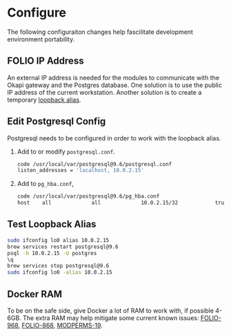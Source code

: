 # Configure

The following configuraiton changes help fascilitate development environment portability.

## FOLIO IP Address

An external IP address is needed for the modules to communicate with the Okapi gateway and the Postgres database. One solution is to use the public IP address of the current workstation. Another solution is to create a temporary [loopback alias](https://aaron.blog/2011/02/04/mac-os-x-adding-a-loopback-alias/).

## Edit Postgresql Config

Postgresql needs to be configured in order to work with the loopback alias.

1. Add to or modify `postgresql.conf`.
    ```bash
    code /usr/local/var/postgresql@9.6/postgresql.conf
    listen_addresses = 'localhost, 10.0.2.15'
    ```
1. Add to `pg_hba.conf`,
    ```bash
    code /usr/local/var/postgresql@9.6/pg_hba.conf
    host    all             all             10.0.2.15/32            trust
    ```

## Test Loopback Alias

```bash
sudo ifconfig lo0 alias 10.0.2.15
brew services restart postgresql@9.6
psql -h 10.0.2.15 -U postgres
\q
brew services stop postgresql@9.6
sudo ifconfig lo0 -alias 10.0.2.15
```

## Docker RAM

To be on the safe side, give Docker a lot of RAM to work with, if possible 4-6GB. The extra RAM may help mitigate some current known issues: [FOLIO-968](https://issues.folio.org/browse/FOLIO-968), [FOLIO-868](https://issues.folio.org/browse/FOLIO-868), [MODPERMS-19](https://issues.folio.org/browse/MODPERMS-19).

